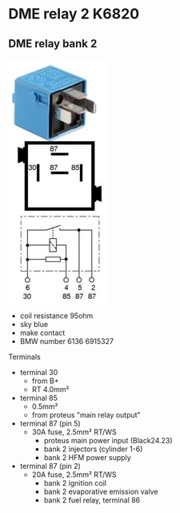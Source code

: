 # DME relay 2 K6820 #

## DME relay bank 2 ##

![alt text][relay]

- coil resistance 95ohm
- sky blue
- make contact
- BMW number 6136 6915327

Terminals

- terminal 30
  - from B+
  - RT 4.0mm²
- terminal 85
  - 0.5mm²
  - from proteus "main relay output"
- terminal 87 (pin 5)
  - 30A fuse, 2.5mm² RT/WS
    - proteus main power input (Black24.23)
    - bank 2 injectors (cylinder 1-6)
    - bank 2 HFM power supply
- terminal 87 (pin 2)
  - 20A fuse, 2.5mm² RT/WS
    - bank 2 ignition coil
    - bank 2 evaporative emission valve
    - bank 2 fuel relay, terminal 86

[relay]: ./pictures/k6810_k6820.jpg
